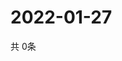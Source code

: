 # 2022-01-27
  共 0条

  <!-- BEGIN -->
  <!-- 最后更新时间Thu Jan 27 2022 09:04:46 GMT+0000 (Coordinated Universal Time) -->
  
  <!-- END -->
  
  